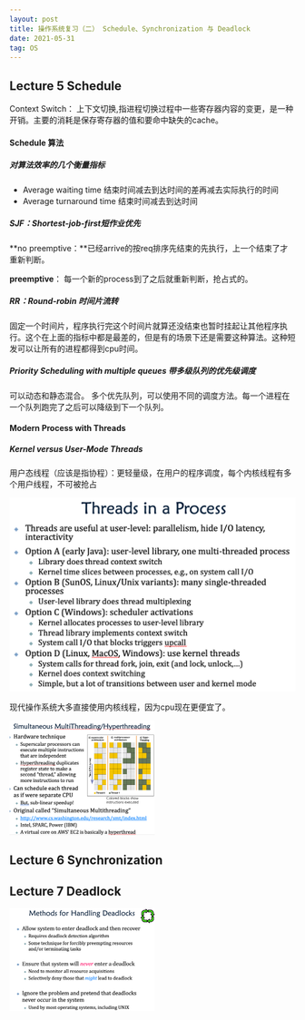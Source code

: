 ```yaml
---
layout: post
title: 操作系统复习（二） Schedule、Synchronization 与 Deadlock
date: 2021-05-31
tag: OS
---
```


## Lecture 5 Schedule

Context Switch： 上下文切换,指进程切换过程中一些寄存器内容的变更，是一种开销。主要的消耗是保存寄存器的值和要命中缺失的cache。

#### Schedule 算法

##### 对算法效率的几个衡量指标

* Average waiting time 结束时间减去到达时间的差再减去实际执行的时间
* Average turnaround time 结束时间减去到达时间

##### SJF：Shortest-job-first短作业优先

**no preemptive：**已经arrive的按req排序先结束的先执行，上一个结束了才重新判断。

**preemptive**： 每一个新的process到了之后就重新判断，抢占式的。

##### RR：Round-robin 时间片流转

固定一个时间片，程序执行完这个时间片就算还没结束也暂时挂起让其他程序执行。这个在上面的指标中都是最差的，但是有的场景下还是需要这种算法。这种短发可以让所有的进程都得到cpu时间。

##### Priority Scheduling with multiple queues 带多级队列的优先级调度

可以动态和静态混合。 多个优先队列，可以使用不同的调度方法。每一个进程在一个队列跑完了之后可以降级到下一个队列。

#### Modern Process with Threads

##### Kernel versus User-Mode Threads

用户态线程（应该是指协程）：更轻量级，在用户的程序调度，每个内核线程有多个用户线程，不可被抢占

<img src="/images/posts/os-review/image-20210409210830952.png" alt="image-20210409210830952" style="zoom:50%;" />

现代操作系统大多直接使用内核线程，因为cpu现在更便宜了。

<img src="/images/posts/os-review/image-20210409211100406.png" alt="image-20210409211100406" style="zoom: 25%;" />

## Lecture 6 Synchronization



## Lecture 7 Deadlock

<img src="/images/posts/os-review/image-20210407140514735.png" alt="image-20210407140514735" style="zoom: 25%;" />





